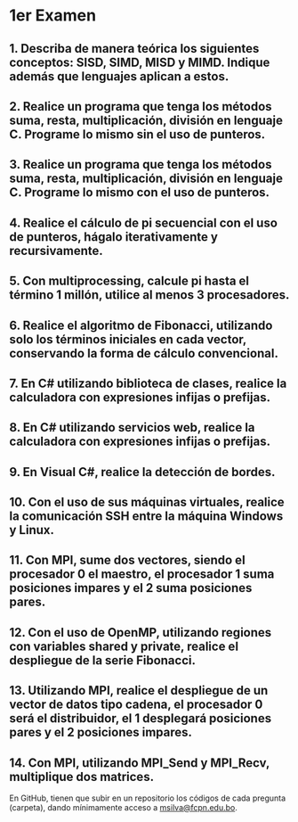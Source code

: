 # 1er Examen
## 1. Describa de manera teórica los siguientes conceptos: SISD, SIMD, MISD y MIMD. Indique además que lenguajes aplican a estos.

## 2. Realice un programa que tenga los métodos suma, resta, multiplicación, división en lenguaje C. Programe lo mismo sin el uso de punteros.

## 3. Realice un programa que tenga los métodos suma, resta, multiplicación, división en lenguaje C. Programe lo mismo con el uso de punteros.

## 4. Realice el cálculo de pi secuencial con el uso de punteros, hágalo iterativamente y recursivamente.

## 5. Con multiprocessing, calcule pi hasta el término 1 millón, utilice al menos 3 procesadores.

## 6. Realice el algoritmo de Fibonacci, utilizando solo los términos iniciales en cada vector, conservando la forma de cálculo convencional.

## 7. En C# utilizando biblioteca de clases, realice la calculadora con expresiones infijas o prefijas.

## 8. En C# utilizando servicios web, realice la calculadora con expresiones infijas o prefijas.

## 9. En Visual C#, realice la detección de bordes.

## 10. Con el uso de sus máquinas virtuales, realice la comunicación SSH entre la máquina Windows y Linux.

## 11. Con MPI, sume dos vectores, siendo el procesador 0 el maestro, el procesador 1 suma posiciones impares y el 2 suma posiciones pares.

## 12. Con el uso de OpenMP, utilizando regiones con variables shared y private, realice el despliegue de la serie Fibonacci.

## 13. Utilizando MPI, realice el despliegue de un vector de datos tipo cadena, el procesador 0 será el distribuidor, el 1 desplegará posiciones pares y el 2 posiciones impares.

## 14. Con MPI, utilizando MPI_Send y MPI_Recv, multiplique dos matrices.

En GitHub, tienen que subir en un repositorio los códigos de cada pregunta (carpeta), dando mínimamente acceso a msilva@fcpn.edu.bo.
